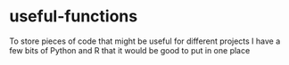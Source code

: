 # useful-functions
To store pieces of code that might be useful for different projects
I have a few bits of Python and R that it would be good to put in one place
